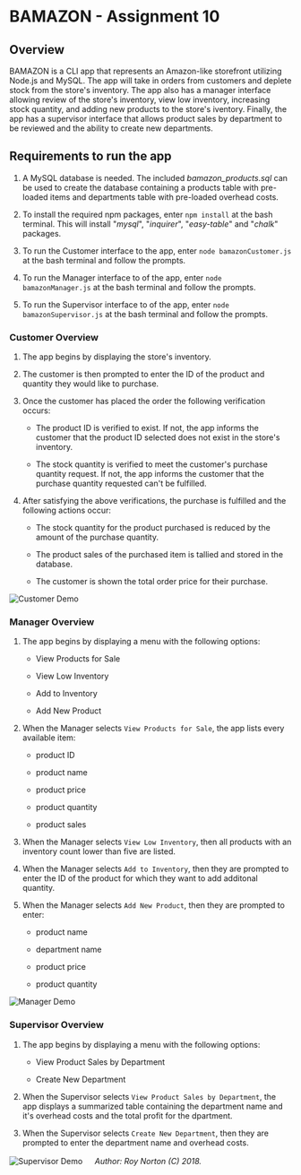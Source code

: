 # BAMAZON - Assignment 10

## Overview

BAMAZON is a CLI app that represents an Amazon-like storefront utilizing Node.js and MySQL.  The app will take in orders from customers and deplete stock from the store's inventory.  The app also has a manager interface allowing review of the store's inventory, view low inventory, increasing stock quantity, and adding new products to the store's iventory.  Finally, the app has a supervisor interface that allows product sales by department to be reviewed and the ability to create new departments.

## Requirements to run the app

1. A MySQL database is needed.  The included *bamazon_products.sql* can be used to create the database containing a products table with pre-loaded items and departments table with pre-loaded overhead costs.

2. To install the required npm packages, enter `npm install` at the bash terminal.  This will install "*mysql*", "*inquirer*", "*easy-table*" and "*chalk*" packages.

3. To run the Customer interface to the app, enter `node bamazonCustomer.js` at the bash terminal and follow the prompts.

4. To run the Manager interface to of the app, enter `node bamazonManager.js` at the bash terminal and follow the prompts.

5. To run the Supervisor interface to of the app, enter `node bamazonSupervisor.js` at the bash terminal and follow the prompts.

### Customer Overview

1. The app begins by displaying the store's inventory.

2. The customer is then prompted to enter the ID of the product and quantity they would like to purchase.

3. Once the customer has placed the order the following verification occurs:

	* The product ID is verified to exist.  If not, the app informs the customer that the product ID selected does not exist in the store's inventory.

	* The stock quantity is verified to meet the customer's purchase quantity request. If not, the app informs the customer that the purchase quantity requested can't be fulfilled. 

4. After satisfying the above verifications, the purchase is fulfilled and the following actions occur:

	* The stock quantity for the product purchased is reduced by the amount of the purchase quantity.

	* The product sales of the purchased item is tallied and stored in the database.

	* The customer is shown the total order price for their purchase. 

![Customer Demo](https://rnorton12.github.io/bamazon/images/customer_demo.gif)
 
### Manager Overview

1. The app begins by displaying a menu with the following options:

	* View Products for Sale

	* View Low Inventory

	* Add to Inventory

	* Add New Product

2. When the Manager selects `View Products for Sale`, the app lists every available item:

	* product ID

	* product name

	* product price

	* product quantity

	* product sales

3. When the Manager selects `View Low Inventory`, then all products with an inventory count lower than five are listed.

4. When the Manager selects `Add to Inventory`, then they are prompted to enter the ID of the product for which they want to add additonal quantity.

5. When the Manager selects `Add New Product`, then they are prompted to enter:

	* product name

	* department name

	* product price

	* product quantity

![Manager Demo](https://rnorton12.github.io/bamazon/images/manager_demo.gif)

### Supervisor Overview

1. The app begins by displaying a menu with the following options:

	* View Product Sales by Department

	* Create New Department

2. When the Supervisor selects `View Product Sales by Department`, the app displays a summarized table containing the department name and it's overhead costs and the total profit for the dpartment.

3. When the Supervisor selects `Create New Department`, then they are prompted to enter the department name and overhead costs.

![Supervisor Demo](https://rnorton12.github.io/bamazon/images/supervisor_demo.gif)
　
*Author: Roy Norton (C) 2018.*

　
